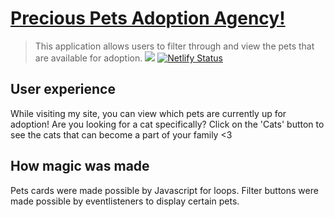 # [Precious Pets Adoption Agency!](https://preciouspetsadoptionagency.netlify.app/)
> This application allows users to filter through and view the pets that are available for adoption.
![](http://g.recordit.co/STI7BsWsih.gif)
[![Netlify Status](https://api.netlify.com/api/v1/badges/6c0354ae-873e-4c32-bb13-440521ce51af/deploy-status)](https://app.netlify.com/sites/preciouspetsadoptionagency/deploys)


## User experience
While visiting my site, you can view which pets are currently up for adoption! Are you looking for a cat specifically? Click on the 'Cats' button to see the cats that can become a part of your family <3


## How magic was made
Pets cards were made possible by Javascript for loops. Filter buttons were made possible by eventlisteners to display certain pets.
